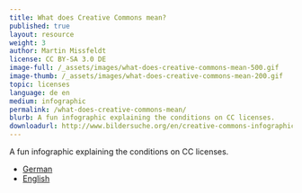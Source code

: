 ```yaml
---
title: What does Creative Commons mean?
published: true
layout: resource
weight: 3
author: Martin Missfeldt
license: CC BY-SA 3.0 DE
image-full: /_assets/images/what-does-creative-commons-mean-500.gif
image-thumb: /_assets/images/what-does-creative-commons-mean-200.gif
topic: licenses
language: de en
medium: infographic
permalink: /what-does-creative-commons-mean/
blurb: A fun infographic explaining the conditions on CC licenses.
downloadurl: http://www.bildersuche.org/en/creative-commons-infographic.php
---
```


A fun infographic explaining the conditions on CC licenses.
- [German](http://www.bildersuche.org/creative-commons-infografik.php)
- [English](http://www.bildersuche.org/en/creative-commons-infographic.php)